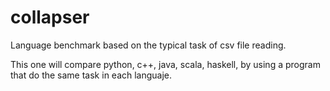 collapser
========

Language benchmark based on the typical task of 
csv file reading. 

This one will compare python, c++, java, scala, haskell, by using a program that do the same task in each languaje. 




